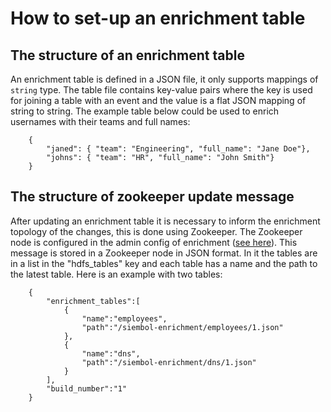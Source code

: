 # How to set-up an enrichment table
## The structure of an enrichment table
An enrichment table is defined in a JSON file, it only supports mappings of `string` type. The table file contains key-value pairs where the key is used for joining a table with an event and the value is a flat JSON mapping of string to string. The example table below could be used to enrich usernames with their teams and full names:

        {
            "janed": { "team": "Engineering", "full_name": "Jane Doe"},
            "johns": { "team": "HR", "full_name": "John Smith"}
        }

## The structure of zookeeper update message
After updating an enrichment table it is necessary to inform the enrichment topology of the changes, this is done using Zookeeper. The Zookeeper node is configured in the admin config of enrichment ([see here](../siembol_enrichment_service.md)). This message is stored in a Zookeeper node in JSON format. In it the tables are in a list in the "hdfs_tables" key and each table has a name and the path to the latest table. Here is an example with two tables:

        {
            "enrichment_tables":[
                {
                    "name":"employees",
                    "path":"/siembol-enrichment/employees/1.json"
                },
                {
                    "name":"dns",
                    "path":"/siembol-enrichment/dns/1.json"
                }
            ],
            "build_number":"1"
        }
